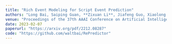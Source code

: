 ```yaml
---
title: "Rich Event Modeling for Script Event Prediction"
authors: "Long Bai, Saiping Guan, **Zixuan Li**, Jiafeng Guo, Xiaolong Jin, Xueqi Cheng"
venue: "Proceedings of the 37th AAAI Conference on Artificial Intelligence (AAAI'2023, long paper)"
date: 2023-02-07
paperurl: "https://arxiv.org/pdf/2212.08287"
code: "https://github.com/waltbai/RePredictor"
---
```

